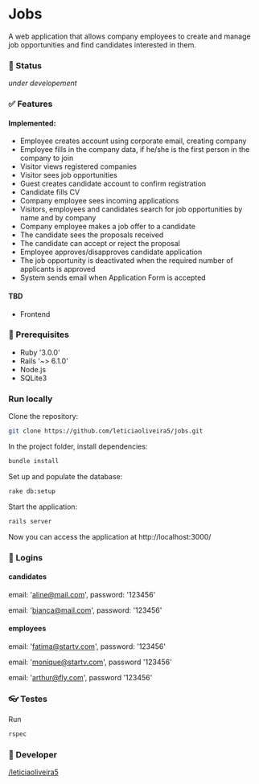 # Jobs

A web application that allows company employees to create and manage job opportunities and find candidates interested in them.

### :hammer: Status
_under developement_

### :white_check_mark: Features

#### Implemented:

* Employee creates account using corporate email, creating company
* Employee fills in the company data, if he/she is the first person in the company to join
* Visitor views registered companies
* Visitor sees job opportunities
* Guest creates candidate account to confirm registration
* Candidate fills CV
* Company employee sees incoming applications
* Visitors, employees and candidates search for job opportunities by name and by company
* Company employee makes a job offer to a candidate
* The candidate sees the proposals received
* The candidate can accept or reject the proposal
* Employee approves/disapproves candidate application
* The job opportunity is deactivated when the required number of applicants is approved
* System sends email when Application Form is accepted

#### TBD

* Frontend

### :gem: Prerequisites

* Ruby '3.0.0'
* Rails '~> 6.1.0'
* Node.js
* SQLite3

### Run locally

Clone the repository:

```bash
git clone https://github.com/leticiaoliveira5/jobs.git
```

In the project folder, install dependencies:

```bash
bundle install
```

Set up and populate the database:

```bash
rake db:setup
```

Start the application:

```bash
rails server
```

Now you can access the application at http://localhost:3000/

### :key: Logins

#### candidates

  email: 'aline@mail.com', password: '123456'

  email: 'bianca@mail.com', password: '123456'

#### employees

  email: 'fatima@startv.com', password: '123456'

  email: 'monique@startv.com', password '123456'

  email: 'arthur@fly.com', password '123456'

### :eyeglasses: Testes

Run
```bash
rspec
```

### :space_invader: Developer

  [/leticiaoliveira5](https://github.com/leticiaoliveira5)
